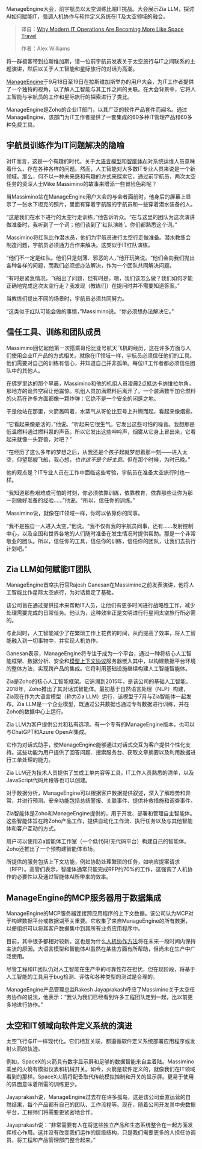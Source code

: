 <!--
title: 现代IT运维：为何越来越像太空探索？
cover: https://cdn.thenewstack.io/media/2025/09/f97c7d4d-manageengineceo-2.jpg
summary: ManageEngine大会，前宇航员以太空训练比喻IT挑战。大会展示Zia LLM，探讨AI如何赋能IT，强调人机协作与软件定义系统在IT及太空领域的融合。
-->

ManageEngine大会，前宇航员以太空训练比喻IT挑战。大会展示Zia LLM，探讨AI如何赋能IT，强调人机协作与软件定义系统在IT及太空领域的融合。

> 译自：[Why Modern IT Operations Are Becoming More Like Space Travel](https://thenewstack.io/why-modern-it-operations-are-becoming-more-like-space-travel/)
> 
> 作者：Alex Williams

将一群极客带到拉斯维加斯，请一位前宇航员发表关于太空旅行与IT之间联系的主题演讲，然后以关于人工智能和星际旅行的对话为高潮。

[ManageEngine](https://www.manageengine.com/)于9月18日至19日在拉斯维加斯举办的用户大会，为IT工作者提供了一个独特的视角，以了解人工智能与其工作之间的关联。在大会背景中，它将人工智能与宇航员的工作和星际旅行的探索进行了类比。

ManageEngine是Zoho的企业IT部门，以其广泛的软件产品套件而闻名。通过ManageEngine，该部门为IT工作者提供了一套集成的60多种IT管理产品和60多种免费工具。

## 宇航员训练作为IT问题解决的隐喻

对IT而言，这是一个有趣的时代。关于[大语言模型](https://thenewstack.io/introduction-to-llms/)和[智能体AI](https://thenewstack.io/agentic-ai-the-next-frontier-of-ai-power/)对系统运维人员意味着什么，存在各种各样的问题。然而，人工智能对大多数IT专业人员来说是一个新领域。那么，何不以一种未来感和有趣的方式来探索它，通过前宇航员、两次太空任务的资深人士Mike Massimino的故事来增添一些冒险色彩呢？

当Massimino站在ManageEngine用户大会的与会者面前时，他身后的屏幕上显示了一张水下坦克的照片，里面有穿着宇航服的宇航员和一些穿着潜水装备的人。

“这是我们在水下进行的太空行走训练，”他告诉听众。“在与这里的团队为这次演讲做准备时，我听到了一个词；他们谈到了‘红队演练’。你们都熟悉这个词。”

Massimino将红队比作潜水员，他们为宇航员进行太空行走做准备。潜水教练会制造问题，宇航员必须通力合作来解决。这类似于IT红队演练。

“他们不一定是红队。他们只是刻薄、邪恶的人，”他开玩笑说。“他们会向我们抛出各种各样的问题，而我们必须想办法解决，作为一个团队共同解决问题。

“有时是紧急情况，飞船出了问题，但有时是，嗯，我们该怎么做？我们如何才能正确地完成这次太空行走？我发现（教练们）在提问时并不需要知道答案。”

当教练们提出不同的场景时，宇航员必须共同努力。

“这类似于红队可能会做的事情，”Massimino说。“你必须想办法解决它。”

## 信任工具、训练和团队成员

Massimino回忆起他第一次搭乘哥伦比亚号航天飞机的经历，这在许多方面与人们使用企业IT产品的方式相关。就像在IT领域一样，宇航员必须信任他们的工具。他们需要对自己的训练有信心，并知道自己并非孤单。每位IT工作者都必须信任团队中的其他人。

在佛罗里达的那个早晨，Massimino和他的机组人员凌晨2点抵达卡纳维拉尔角，那地方的诡异空寂让他震惊。机组人员加满燃料后离开了。一个装满数千加仑燃料的火箭在许多方面都像一颗炸弹：它绝不是一个安全的闲逛之地。

于是他站在那里，火箭轰鸣着，水蒸气从哥伦比亚号上升腾而起，看起来像烟雾。

“它看起来像是活的，”他说。“听起来它很生气。它发出这些可怕的噪音。我想那是低温燃料通过燃料泵的声音。所以它发出这些呻吟声，烟雾从它身上冒出来，它看起来就像一头野兽，对吧？”

“在经历了这么多年的梦想之后，从我还是个孩子起就梦想着那一刻——进入太空，仰望那艘飞船，我心想，*也许这不是个好主意*。但在那个时候，为时已晚。”

他的观点是？IT专业人员在工作中面临这些考验，宇航员在准备太空旅行时也一样。

“我知道那些艰难或可怕的时刻，你必须依靠训练，依靠教育，依靠那些让你为那一刻做好准备的经验……”他说。“所以，信任你的训练。”

Massimino说，就像在IT领域一样，你可以依靠你的同事。

“我不是独自一人进入太空，”他说。“我不仅有我的宇航员同事，还有……发射控制中心，以及全国和世界各地的人们随时准备在发生情况时提供帮助。那是一个非常敬业的团队。所以，信任你的工具，信任你的训练，信任你的团队，让我们去执行计划吧。”

## Zia LLM如何赋能IT团队

ManageEngine首席执行官Rajesh Ganesan在Massimino之前发表演讲，他将人工智能比作星际太空旅行，为对话奠定了基础。

该公司旨在通过提供技术来帮助IT人员，让他们有更多时间进行战略性工作，减少处理需要完成的日常任务。他认为，这种效率正是文明进行行星间太空旅行所必需的。

与此同时，人工智能减少了在繁琐工作上花费的时间，从而提高了效率，将人工智能融入到一切事物中，并实现人机协作。

Ganesan表示，ManageEngine将专注于成为一个平台，通过一种将核心人工智能框架、数据分析、安全和[模型上下文协议](https://thenewstack.io/model-context-protocol-a-primer-for-the-developers/)服务器嵌入其中，以构建数据平台环境的整体方法，实现跨产品的集成。它将利用基础设施继续构建人工智能智能体。

Zia是Zoho的核心人工智能框架。它追溯到2015年，是该公司的基础人工智能。2018年，Zoho推出了其对话式智能体。最初基于自然语言处理（NLP）构建，Zia现在作为大语言模型（称为Zia LLM）运行，该模型于7月与Zia智能体一起发布。Zia LLM是一个企业模型，既通过公共数据也通过专有数据进行训练，并在Zoho的数据中心上运行。

Zia LLM为客户提供公共和私有选项。有一个专有的ManageEngine版本，也可以与ChatGPT和Azure OpenAI集成。

它作为对话式助手，使ManageEngine能够通过对话式交互为客户提供个性化支持。这些功能为用户提供了回答问题、搜索服务台、获取文章摘要以及利用数据进行工单处理的能力。

Zia LLM还为技术人员提供了生成工单内容等工具。IT工作人员熟悉的清单，以及JavaScript代码片段等也可以创建。

对于数据分析，ManageEngine可以根据客户数据提供叙述，深入了解趋势和异常，并进行预测。安全功能包括总结警报、关联事件、提供补救措施和调查事件。

Zia智能体是Zoho和ManageEngine提供的，用于开发、部署和管理自主智能体。这些智能体旨在跨Zoho产品工作，提供自动化工作流、执行任务以及与其他智能体和客户互动的方式。

用户可以使用Zia智能体工作室（一个低代码/无代码平台）构建自己的智能体。Zoho还推出了一个预构建智能体市场。

所提供的服务包括上下文功能，例如协助处理繁琐的任务，如响应提案请求（RFP）。高管们表示，智能体通常只能完成RFP约70%的工作，这强调了人机协作的必要性以及通过智能体AI所带来的效率。

## ManageEngine的MCP服务器用于数据集成

ManageEngine的MCP服务器连接跨应用程序的上下文数据。该公司认为MCP对于构建数据平台或数据湖至关重要。它收集了来自ManageEngine的所有数据，以便组织可以将其客户数据集中到其所有业务应用程序中。

目前，其中很多都相对较新。这也是为什么[人机协作方法](https://thenewstack.io/50-50-the-future-of-human-ai-collaboration-for-innovation/)将在未来一段时间内保持主流的原因。大语言模型和智能体AI虽然在某些方面有所帮助，但尚未在生产中广泛使用。

尽管工程和IT团队仍对人工智能在生产中的可靠性存在担忧，但在现阶段，将基于人工智能的工具用于bug检测、评估和各种类型的测试是合理的。

ManageEngine产品管理总监Rakesh Jayaprakash呼应了Massimino关于太空任务协作的说法，他表示：“我认为我们已经看到许多工程团队走到一起，比以前更多地进行协作。”

## 太空和IT领域向软件定义系统的演进

太空飞行与IT一样现代化。它们相互关联，都遵循软件定义系统部署应用程序或发射火箭的轨迹。

例如，SpaceX的火箭具有数字显示屏和足够的数据智能来自主着陆。Massimino乘坐的火箭有模拟仪表和机械开关。如今，火箭是软件定义的，就像我们在IT领域看到的那样。SpaceX火箭将配备取代传统模拟控制和开关的显示屏。更易于使用的界面意味着所需的训练更少。

Jayaprakash说，ManageEngine过去存在许多孤岛，这是该公司垂直运营的自然结果，每个产品都有自己的团队、工作流程等。现在，随着公司开发其中央数据平台，工程师们将需要更紧密地合作。

Jayaprakash说：“非常需要有人在将这些独立产品和生态系统整合在一起方面发挥核心作用。这并没有改变我们运作的层级结构，只是我们需要更多的人担任协调员，将工程和产品管理部门整合起来。”